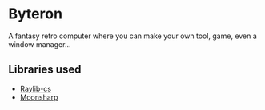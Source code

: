 # Byteron

A fantasy retro computer where you can make your own tool, game, even a window manager...

## Libraries used

- [Raylib-cs](https://github.com/raylib-cs/raylib-cs)
- [Moonsharp](https://github.com/moonsharp-devs/moonsharp)
